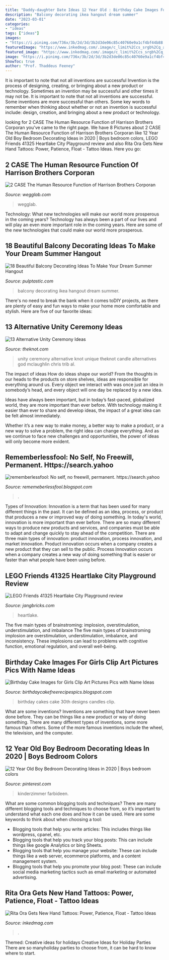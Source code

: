 ```yaml
---
title: "Daddy-daughter Date Ideas 12 Year Old : Birthday Cake Images For Girls Clip Art Pictures Pics With Name Ideas"
description: "Balcony decorating ikea hangout dream summer"
date: "2023-03-01"
categories:
- "ideas"
tags: ["ideas"]
images:
- "https://i.pinimg.com/736x/3b/2d/3d/3b2d3de06c85c40760e9a1cf4bf44b88.jpg"
featuredImage: "https://www.inkedmag.com/.image/c_limit%2Ccs_srgb%2Cq_auto:good%2Cw_700/MTYxOTcyMDE1Nzc4MDQ3NjEz/screen-shot-2019-02-13-at-120539-pm.png"
featured_image: "https://www.inkedmag.com/.image/c_limit%2Ccs_srgb%2Cq_auto:good%2Cw_700/MTYxOTcyMDE1Nzc4MDQ3NjEz/screen-shot-2019-02-13-at-120539-pm.png"
image: "https://i.pinimg.com/736x/3b/2d/3d/3b2d3de06c85c40760e9a1cf4bf44b88.jpg"
ShowToc: true
author: "Prof. Thaddeus Feeney"
---
```



It is important to note that not all inventions are successful
Invention is the process of designing, creating, or bringing about a new product or technology. Sometimes an invention may be successful and other times it may not be. It is important to note that not all inventions are successful. 
Some inventions are more successful than others. Some key words to remember when thinking about whether or not an invention is successful include: design, creation, and bringing about a new product or technology.

	

		
looking for 2 CASE The Human Resource Function of Harrison Brothers Corporan you've came to the right page. We have 8 Pictures about 2 CASE The Human Resource Function of Harrison Brothers Corporan like 12 Year Old Boy Bedroom Decorating Ideas in 2020 | Boys bedroom colors, LEGO Friends 41325 Heartlake City Playground review and also Rita Ora Gets New Hand Tattoos: Power, Patience, Float - Tattoo Ideas. Here you go:
		
    
## 2 CASE The Human Resource Function Of Harrison Brothers Corporan

<img loading=lazy src="https://wegglab.com/wp-content/uploads/2021/01/image-2390-224x300.png" onerror="this.onerror=null;this.src='https://tse3.mm.bing.net/th?id=OIP.CFu1vIeYWFhiLFAtuQyAcgAAAA&amp;pid=15.1';" alt="2 CASE The Human Resource Function of Harrison Brothers Corporan">

_Source: wegglab.com_

>wegglab. 

	

Technology: What new technologies will make our world more prosperous in the coming years?
Technology has always been a part of our lives and will play an even more important role in the coming years. Here are some of the new technologies that could make our world more prosperous.

    
## 18 Beautiful Balcony Decorating Ideas To Make Your Dream Summer Hangout

<img loading=lazy src="https://i0.wp.com/pulptastic.com/wp-content/uploads/2016/06/balcony-decorating-ideas-53-573d904fbcd09__700.jpg?w=662" onerror="this.onerror=null;this.src='https://tse2.mm.bing.net/th?id=OIP.v8iOdrCVZoTPP1ay8K99uwHaKa&amp;pid=15.1';" alt="18 Beautiful Balcony Decorating Ideas To Make Your Dream Summer Hangout">

_Source: pulptastic.com_

>balcony decorating ikea hangout dream summer. 

	

There's no need to break the bank when it comes toDIY projects, as there are plenty of easy and fun ways to make your home more comfortable and stylish. Here are five of our favorite ideas: 

    
## 13 Alternative Unity Ceremony Ideas

<img loading=lazy src="https://apis.xogrp.com/media-api/images/12b388b2-e3bf-4793-ba73-2bd6d745ba11~rs_768.h?quality=40" onerror="this.onerror=null;this.src='https://tse2.mm.bing.net/th?id=OIP.0w-_Ju7YviQGSIfTOFlspgHaJ4&amp;pid=15.1';" alt="13 Alternative Unity Ceremony Ideas">

_Source: theknot.com_

>unity ceremony alternative knot unique theknot candle alternatives god mclaughlin chris trib al. 

	

The impact of ideas
How do ideas shape our world?
From the thoughts in our heads to the products on store shelves, ideas are responsible for everything around us. Every object we interact with was once just an idea in somebody’s head, and every object will one day be replaced by a new idea.

Ideas have always been important, but in today’s fast-paced, globalized world, they are more important than ever before. With technology making it easier than ever to share and develop ideas, the impact of a great idea can be felt almost immediately.

Whether it’s a new way to make money, a better way to make a product, or a new way to solve a problem, the right idea can change everything. And as we continue to face new challenges and opportunities, the power of ideas will only become more evident.

    
## Rememberlessfool: No Self, No Freewill, Permanent. Https://search.yahoo

<img loading=lazy src="https://1.bp.blogspot.com/-sZDjN4wYiXA/XdcpUnocYhI/AAAAAAAAbh8/rxspSghj78IkRy6-nhcZbQhYD1uAKtaLgCLcBGAsYHQ/w1200-h630-p-k-no-nu/Untitled19.png" onerror="this.onerror=null;this.src='https://tse4.mm.bing.net/th?id=OIP.8zYQaFmbYBc3nCuzHS6mygHaD4&amp;pid=15.1';" alt="rememberlessfool: No self, no freewill, permanent. https://search.yahoo">

_Source: rememeberlessfool.blogspot.com_

>. 

	

Types of Innovation:
Innovation is a term that has been used for many different things in the past. It can be defined as an idea, process, or product that produces a new or improved way of doing something. In today's world, innovation is more important than ever before. There are so many different ways to produce new products and services, and companies must be able to adapt and change quickly to stay ahead of the competition. 
There are three main types of innovation: product innovation, process innovation, and market innovation. Product innovation occurs when a company creates a new product that they can sell to the public. Process Innovation occurs when a company creates a new way of doing something that is easier or faster than what people have been using before.

    
## LEGO Friends 41325 Heartlake City Playground Review

<img loading=lazy src="https://2.bp.blogspot.com/-Z-mdgaXHapA/Wgp1qdD6eSI/AAAAAAAATKs/5uTeka3tVRgkerrdRjTaDeQ3yN9bYhQNwCLcBGAs/w1200-h630-p-k-no-nu/171113a-lego-friends-heartlake-city-playground.jpg" onerror="this.onerror=null;this.src='https://tse2.mm.bing.net/th?id=OIP.kLMeSHrrRgwJJ33zRzODSQHaD4&amp;pid=15.1';" alt="LEGO Friends 41325 Heartlake City Playground review">

_Source: jangbricks.com_

>heartlake. 

	

The five main types of brainstroming: implosion, overstimulation, understimulation, and imbalance
The five main types of brainstroming implosion are overstimulation, understimulation, imbalance, and inconsistency. These implosions can lead to problems with cognitive function, emotional regulation, and overall well-being.

    
## Birthday Cake Images For Girls Clip Art Pictures Pics With Name Ideas

<img loading=lazy src="https://lh4.googleusercontent.com/proxy/WiIdq1uC35DLyQCEJxejqlCBFL4AV2k1LySavKwA030Ga9lzRC8SDld1H9I7na3sWf1_Ys2_pLZoHyF6efAF4uVayVN35atrjuIgRlH4a4RB1nBf1BXkL-8LuaNFjKkT9rpwfQY11as=w1200-h630-p-k-no-nu" onerror="this.onerror=null;this.src='https://tse3.mm.bing.net/th?id=OIP.MrEzs_D3bj5GK5UAmyqofADMEx&amp;pid=15.1';" alt="Birthday Cake Images for Girls Clip Art Pictures Pics with Name Ideas">

_Source: birthdaycakefreerecipespics.blogspot.com_

>birthday cakes cake 30th designs candles clip. 

	

What are some inventions?
Inventions are something that have never been done before. They can be things like a new product or way of doing something. There are many different types of inventions, some more famous than others. Some of the more famous inventions include the wheel, the television, and the computer.

    
## 12 Year Old Boy Bedroom Decorating Ideas In 2020 | Boys Bedroom Colors

<img loading=lazy src="https://i.pinimg.com/736x/3b/2d/3d/3b2d3de06c85c40760e9a1cf4bf44b88.jpg" onerror="this.onerror=null;this.src='https://tse1.mm.bing.net/th?id=OIP.RsPieYt50ZlpvijxicvhYgHaFI&amp;pid=15.1';" alt="12 Year Old Boy Bedroom Decorating Ideas in 2020 | Boys bedroom colors">

_Source: pinterest.com_

>kinderzimmer farbideen. 

	

What are some common blogging tools and techniques?
There are many different blogging tools and techniques to choose from, so it’s important to understand what each one does and how it can be used. Here are some keywords to think about when choosing a tool:
- Blogging tools that help you write articles: This includes things like wordpress, cpanel, etc.
- Blogging tools that help you track your blog posts: This can include things like google Analytics or bing Sheets.
- Blogging tools that help you manage your website: These can include things like a web server, ecommerce platforms, and a content management system. 
- Blogging tools that help you promote your blog post: These can include social media marketing tactics such as email marketing or automated advertising.

    
## Rita Ora Gets New Hand Tattoos: Power, Patience, Float - Tattoo Ideas

<img loading=lazy src="https://www.inkedmag.com/.image/c_limit%2Ccs_srgb%2Cq_auto:good%2Cw_700/MTYxOTcyMDE1Nzc4MDQ3NjEz/screen-shot-2019-02-13-at-120539-pm.png" onerror="this.onerror=null;this.src='https://tse2.mm.bing.net/th?id=OIP.Q5rr_EDmGD89yrSjtH8MowHaHu&amp;pid=15.1';" alt="Rita Ora Gets New Hand Tattoos: Power, Patience, Float - Tattoo Ideas">

_Source: inkedmag.com_

>. 

	

Themed: Creative ideas for holidays
Creative Ideas for Holiday Parties
There are so manyholiday parties to choose from, it can be hard to know where to start.

